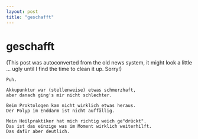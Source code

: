 ```yaml
---
layout: post
title: "geschafft"
---
```

<h1>geschafft</h1>
(This post was autoconverted from the old news system,
it might look a little ... ugly until I find the time
to clean it up.
Sorry!)

    Puh.
    
    Akkupunktur war (stellenweise) etwas schmerzhaft,
    aber danach ging's mir nicht schlechter.
    
    Beim Proktologen kam nicht wirklich etwas heraus.
    Der Polyp im Enddarm ist nicht auffällig.
    
    Mein Heilpraktiker hat mich richtig weich ge"drückt".
    Das ist das einzige was im Moment wirklich weiterhilft.
    Das dafür aber deutlich.
    

